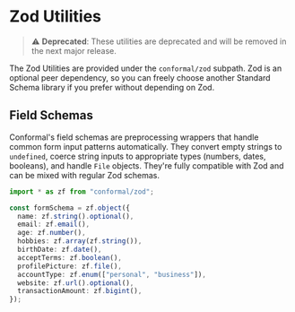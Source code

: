 # Zod Utilities

> ⚠️ **Deprecated**: These utilities are deprecated and will be removed in the next major release.

The Zod Utilities are provided under the `conformal/zod` subpath. Zod is an optional peer dependency, so you can freely choose another Standard Schema library if you prefer without depending on Zod.

## Field Schemas

Conformal's field schemas are preprocessing wrappers that handle common form input patterns automatically. They convert empty strings to `undefined`, coerce string inputs to appropriate types (numbers, dates, booleans), and handle `File` objects. They're fully compatible with Zod and can be mixed with regular Zod schemas.

```typescript
import * as zf from "conformal/zod";

const formSchema = zf.object({
  name: zf.string().optional(),
  email: zf.email(),
  age: zf.number(),
  hobbies: zf.array(zf.string()),
  birthDate: zf.date(),
  acceptTerms: zf.boolean(),
  profilePicture: zf.file(),
  accountType: zf.enum(["personal", "business"]),
  website: zf.url().optional(),
  transactionAmount: zf.bigint(),
});
```
